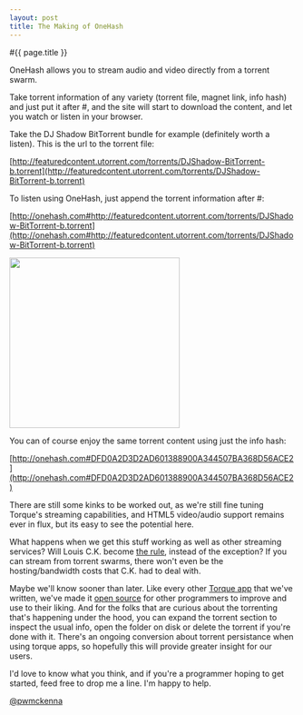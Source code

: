 ```yaml
---
layout: post
title: The Making of OneHash
---
```


#{{ page.title }}

OneHash allows you to stream audio and video directly from a torrent swarm.

Take torrent information of any variety (torrent file, magnet link, info hash) and just put it after #, and the site will start to download the content, and let you watch or listen in your browser. 

Take the DJ Shadow BitTorrent bundle for example (definitely worth a listen). This is the url to the torrent file:

[http://featuredcontent.utorrent.com/torrents/DJShadow-BitTorrent-b.torrent](http://featuredcontent.utorrent.com/torrents/DJShadow-BitTorrent-b.torrent)

To listen using OneHash, just append the torrent information after #:

[http://onehash.com#http://featuredcontent.utorrent.com/torrents/DJShadow-BitTorrent-b.torrent](http://onehash.com#http://featuredcontent.utorrent.com/torrents/DJShadow-BitTorrent-b.torrent)

<img height="300px" src="../../../images/onehash.png" />

You can of course enjoy the same torrent content using just the info hash:

[http://onehash.com#DFD0A2D3D2AD601388900A344507BA368D56ACE2](http://onehash.com#DFD0A2D3D2AD601388900A344507BA368D56ACE2)

There are still some kinks to be worked out, as we're still fine tuning Torque's streaming capabilities, and HTML5 video/audio support remains ever in flux, but its easy to see the potential here.


What happens when we get this stuff working as well as other streaming services? Will Louis C.K. become [the rule](https://buy.louisck.net/purchase/live-at-the-beacon-theater), instead of the exception? If you can stream from torrent swarms, there won't even be the hosting/bandwidth costs that C.K. had to deal with. 

Maybe we'll know sooner than later. Like every other [Torque app](http://torque.bittorrent.com) that we've written, we've made it [open source](https://github.com/bittorrenttorque/onehash.com) for other programmers to improve and use to their liking. And for the folks that are curious about the torrenting that's happening under the hood, you can expand the torrent section to inspect the usual info, open the folder on disk or delete the torrent if you're done with it. There's an ongoing conversion about torrent persistance when using torque apps, so hopefully this will provide greater insight for our users.

I'd love to know what you think, and if you're a programmer hoping to get started, feed free to drop me a line. I'm happy to help.

<a href="https://twitter.com/intent/user?screen_name=pwmckenna">@pwmckenna</a>